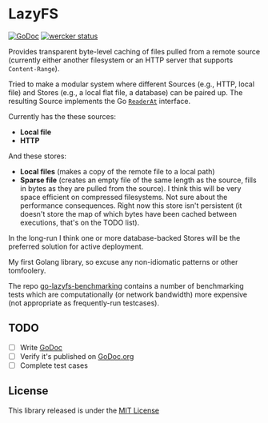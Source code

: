 # LazyFS


[![GoDoc](https://godoc.org/github.com/amarburg/go-lazyfs?status.svg)](https://godoc.org/github.com/amarburg/go-lazyfs)
[![wercker status](https://app.wercker.com/status/385d92fd589e317c6cf9f538013efc54/s/master "wercker status")](https://app.wercker.com/project/byKey/385d92fd589e317c6cf9f538013efc54)

Provides transparent byte-level caching of files pulled from a remote source (currently either another filesystem or an HTTP server that supports `Content-Range`).   

Tried to make a modular system where different Sources (e.g., HTTP, local file) and Stores (e.g., a local flat file, a database) can be paired up.   The resulting Source implements the Go [`ReaderAt`](https://golang.org/pkg/io/#ReaderAt) interface.

Currently has the these sources:

* __Local file__
* __HTTP__

And these stores:

* __Local files__ (makes a copy of the remote file to a local path)
* __Sparse file__ (creates an empty file of the same length as the source, fills in bytes as they are pulled from the source).   I think this will be very space efficient on compressed filesystems.   Not sure about the performance consequences.   Right now this store isn't persistent (it doesn't store the map of which bytes have been cached between executions, that's on the TODO list).

In the long-run I think one or more database-backed Stores will be the preferred solution for active deployment.

My first Golang library, so excuse any non-idiomatic patterns or other tomfoolery.

The repo [go-lazyfs-benchmarking](https://github.com/amarburg/go-lazyfs-benchmarking) contains a number of benchmarking tests which are computationally (or network bandwidth) more expensive (not appropriate as frequently-run testcases).

## TODO

- [ ] Write [GoDoc](https://blog.golang.org/godoc-documenting-go-code)
- [ ] Verify it's published on [GoDoc.org](https://godoc.org/)
- [ ] Complete test cases

## License

This library released is under the [MIT License](http://opensource.org/licenses/MIT)
